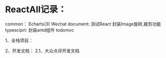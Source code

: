 # ReactAll记录：

common：      Echarts(3)     Wechat
document:     测试React      封装Image旋转,裁剪功能
typesciprt:   封装antd组件    todomvc

1、全栈项目：

2、开发文档：
    2.1、大众点评开发文档
